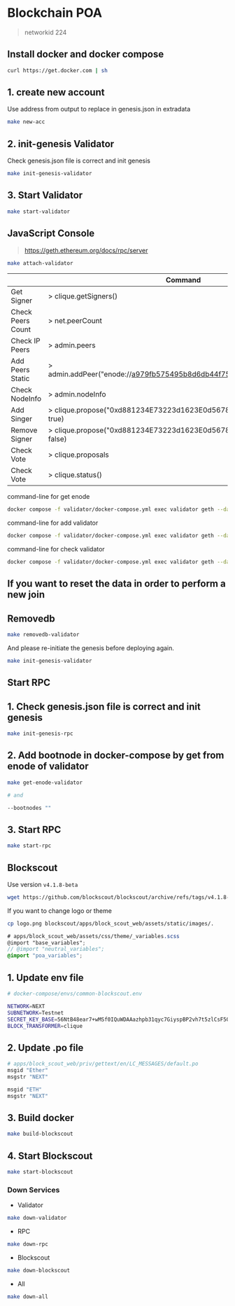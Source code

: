 # Blockchain POA

> networkid 224

## Install docker and docker compose

```bash
curl https://get.docker.com | sh
```

## 1. create new account

Use address from output to replace in genesis.json in extradata

```bash
make new-acc
```

## 2. init-genesis Validator

Check genesis.json file is correct and init genesis

```bash
make init-genesis-validator
```

## 3. Start Validator

```bash
make start-validator
```

## JavaScript Console

> <https://geth.ethereum.org/docs/rpc/server>

```bash
make attach-validator
```

|                   | Command                                                                |
| ----------------- | ---------------------------------------------------------------------- |
| Get Signer        | > clique.getSigners()                                                  |
| Check Peers Count | > net.peerCount                                                        |
| Check IP Peers    | > admin.peers                                                          |
| Add Peers Static  | > admin.addPeer("enode://a979fb575495b8d6db44f75@52.16.188.185:30303") |
| Check NodeInfo    | > admin.nodeInfo                                                       |
| Add Singer        | > clique.propose("0xd881234E73223d1623E0d56789942eA1c0B67890", true)   |
| Remove Signer     | > clique.propose("0xd881234E73223d1623E0d56789942eA1c0B67890", false)  |
| Check Vote        | > clique.proposals                                                     |
| Check Vote        | > clique.status()                                                      |

command-line for get enode

```bash
docker compose -f validator/docker-compose.yml exec validator geth --datadir /validator/node attach --exec 'admin.nodeInfo'
```

command-line for add validator

```bash
docker compose -f validator/docker-compose.yml exec validator geth --datadir /validator/node attach --exec 'clique.propose("0x048F519b032bAfa19Cf28D0cbf717a5fd119fA7A", true)'
```

command-line for check validator

```bash
docker compose -f validator/docker-compose.yml exec validator geth --datadir /validator/node attach --exec 'clique.getSigners()'
```

## If you want to reset the data in order to perform a new join

## Removedb

```bash
make removedb-validator
```

And please re-initiate the genesis before deploying again.

```bash
make init-genesis-validator
```

## Start RPC

## 1. Check genesis.json file is correct and init genesis

```bash
make init-genesis-rpc
```

## 2. Add bootnode in docker-compose by get from enode of validator

```bash
make get-enode-validator

# and

--bootnodes ""
```

## 3. Start RPC

```bash
make start-rpc
```

## Blockscout

Use version `v4.1.8-beta`

```bash
wget https://github.com/blockscout/blockscout/archive/refs/tags/v4.1.8-beta.zip
```

If you want to change logo or theme

```bash
cp logo.png blockscout/apps/block_scout_web/assets/static/images/.
```

```scss
# apps/block_scout_web/assets/css/theme/_variables.scss
@import "base_variables";
// @import "neutral_variables";
@import "poa_variables";
```

## 1. Update env file

```bash
# docker-compose/envs/common-blockscout.env

NETWORK=NEXT
SUBNETWORK=Testnet
SECRET_KEY_BASE=56NtB48ear7+wMSf0IQuWDAAazhpb31qyc7GiyspBP2vh7t5zlCsF5QDv76chXeN # for testing only
BLOCK_TRANSFORMER=clique
```

## 2. Update .po file

```bash
# apps/block_scout_web/priv/gettext/en/LC_MESSAGES/default.po
msgid "Ether"
msgstr "NEXT"

msgid "ETH"
msgstr "NEXT"
```

## 3. Build docker

```bash
make build-blockscout
```

## 4. Start Blockscout

```bash
make start-blockscout
```

### Down Services

- Validator

```bash
make down-validator
```

- RPC

```bash
make down-rpc
```

- Blockscout

```bash
make down-blockscout
```

- All

```bash
make down-all
```
